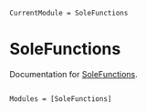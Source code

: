 ```@meta
CurrentModule = SoleFunctions
```

# SoleFunctions

Documentation for [SoleFunctions](https://github.com/aclai-lab/SoleFunctions.jl).

```@index
```

```@autodocs
Modules = [SoleFunctions]
```
